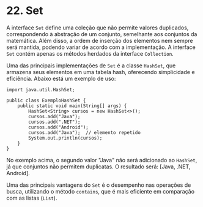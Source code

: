 # 22. Set

A interface `Set` define uma coleção que não permite valores duplicados, correspondendo à abstração de um conjunto, semelhante aos conjuntos da matemática. Além disso, a ordem de inserção dos elementos nem sempre será mantida, podendo variar de acordo com a implementação. A interface `Set` contém apenas os métodos herdados da interface `Collection`.

Uma das principais implementações de `Set` é a classe `HashSet`, que armazena seus elementos em uma tabela hash, oferecendo simplicidade e eficiência. Abaixo está um exemplo de uso:

```
import java.util.HashSet;

public class ExemploHashSet {
    public static void main(String[] args) {
        HashSet<String> cursos = new HashSet<>();
        cursos.add("Java");
        cursos.add(".NET");
        cursos.add("Android");
        cursos.add("Java");  // elemento repetido
        System.out.println(cursos);
    }
}
```

No exemplo acima, o segundo valor "Java" não será adicionado ao `HashSet`, já que conjuntos não permitem duplicatas. O resultado será: [Java, .NET, Android].

Uma das principais vantagens do `Set` é o desempenho nas operações de busca, utilizando o método `contains`, que é mais eficiente em comparação com as listas (`List`).